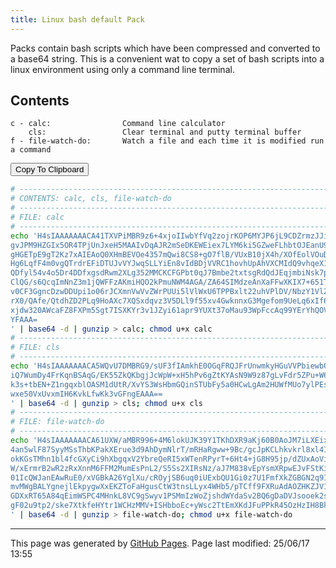 ```yaml
---
title: Linux bash default Pack
---
```


Packs contain bash scripts which have been compressed and converted to a
base64 string.  This is a convenient wat to copy a set of bash scripts
into a linux environment using only a command line terminal.

<script>
  let packText=`# --------------------------------------------------------------------------------------------------
# CONTENTS: calc, cls, file-watch-do
# --------------------------------------------------------------------------------------------------
# FILE: calc 
# --------------------------------------------------------------------------------------------------
echo 'H4sIAAAAAAACA41TXVPiMBR9z6+4xjoIIwbYfVq2zojrKOP6MYJP6jL9CDZrmzJJirjIf9+blhZxFH3INLk959x7T262t5
gvJPM9HZGIx5OR4TPjUnJxeH5MAAIvDqAJR2mSeDKEWEiex7LYM6ki5GZweFLhbtOJEanU9/CzxODxgJDLq2H/8mKAuGb00mzaPL
gHGETpE9gT2Kz7xAIEAoQ0XHmBEVOe4357mQwi8CS8+gO7flB/VUxB10jX4h/XOfEolVOuDMgs8bkCk8JZbw/OcZ3gGuK66iHv1/
Hg6LqfF4m0vgQTrdrEFiDTUJvVYJwqSLLYiEn8vIdBDjVVRC1hovhUpAhVXCMIdQ9vhqeX1yiZ/JWZ0nw/5FN0s9PqtAgt7LaOuv
QDfyl54v4o5Dr4DDfxgsdRwm2XLg352MMCKCFGPbt0qJ7Bmbe2txtsgRdQdJEqjmbiNsk7pMQkE5c682oGEJ5f7oKSTHsP3HV2eR
ClQG/s6QcqImNnZ3m1jQWFFzAKmiHQO2kPmuNWM4AGA/ZA64SIMdzeAnXaFFwXKIX7+651TqJDhbYzz3NhzlUEeyjOM2GgTcaCEO
v0CF3GgncDzwDDUpi1o06rJCXmnVwVvZWrPUUi5lVlWxU6TPPBxlt22uhVPlDV/NbzY1VlZRst41jtctvtFtQ3k10q+PjA4jfQao
rX0/QAfe/QtdhZD2PLq9HoAXc7XQSxdqvz3V5DLl9f55xv4GwknnxG3Mgefom9UeLq6xIf6PiKe4/rdjdKl+1zwBdlxypP4TRWcz
xjdw320AWcaFZ8FXPm5Sgt7ISXKYr3v1JZyi61apr9YUXt37oMau93WpFccAq99YErYhQOVsP/UYNce/afjsTYkDCVnJD/1Oy/0P
YFAAA=
' | base64 -d | gunzip > calc; chmod u+x calc
# --------------------------------------------------------------------------------------------------
# FILE: cls 
# --------------------------------------------------------------------------------------------------
echo 'H4sIAAAAAAACA5WQvU7DMBRG9/sUF3fIAmkhE0OGqFRQJFrUnwmkyHGuVVPbiewbQt8eI5CYkMp6pO/o6JtcTBvjp42MBz
iQ7WumDy4FrKqnBSAqG/EK55ZkQKbgjJcWpW+xH5hPv6gZtKYAsN9W9z87gLvFdr5ZPu+W61VC50pygGq/e1hv0sa9+SFEylt6Tx
k3s+tbEN+Z1ngqxblOASM1dUtR/XvYS3WsHbmGQinSTUbFy5a0HCwLgAm2HUWfMUo7ylPEsQtH1CZERjaOMHRDcscOeTSKcuiD8a
wxe50VxUvxmIH6KvkLfwKk3vGFngEAAA==
' | base64 -d | gunzip > cls; chmod u+x cls
# --------------------------------------------------------------------------------------------------
# FILE: file-watch-do 
# --------------------------------------------------------------------------------------------------
echo 'H4sIAAAAAAACA61UXW/aMBR996+4M6lokUJK39Y1TKhDXR9aKj60B0AoJM7iLXEix5RWK/99104IkHZapZIXO+ece33uvU
4an5wlF87SyyMSsThbKPakXErue3d9AhDymNlrT/mRHaRgww+9Bc/gcJpKCLhkvkrl8xl4IgDmIa14woAr4DkkacBDzgKQK4Fhfp
okKGsTMhn1bl4fcGXyCi9hXbgqxV2YbreQeRI5xWTenRPyrT+6Ht4+jG8H95jp/dZUxAoVikr9mquIC8NUYdo/5v1nCb3J+PtgqB
W/xErmrB2wR2zRxXnnM6FFM2MumEsPnL2/S5Ss2XIRsNz/aJ7M838vEpYsmXRpwEJvFStKiO6za/05d2btmbMhSj67dIx1Ny3NgB
01IcQWJanEAwRuE0/xVGBkA26YglXu/cROyjSB6uq0iUExbQU1Gi0z7U1FmfXkZGBGN2q9Ih56Q7x+4/7wDW5v6HXScaZWcyZmsj
mvMWgBALYgnejlEkpygwXxEKZToFaHgusCtW3tnsLLyx4WHb5/pTCff9FXRuAdAOZHKZJV1dSAT1yRkO/yXxSxb4YaM3QPwIEcZt
GDXxRT65A84qEimWSPC4MHnkL8VC9gSwyv1PSMmIzWoZjshdWYdaSv2BQ6gDaDVJsooek2sdYVxdSCi9qKIHzymLEMOuXb/52iKE
gF02u9tp2/ske7XtkfeHYtr1WCHzMMV+ISHbboEc+yWsc2TtEmXKdJFuPPkR45OzHzIH8BkfhVnSoGAAA=
' | base64 -d | gunzip > file-watch-do; chmod u+x file-watch-do
`;
</script>

## Contents
```
c - calc:                Command line calculator 
    cls:                 Clear terminal and putty terminal buffer 
f - file-watch-do:       Watch a file and each time it is modified run a command 
```

<button onCLick='copyToClipboard(packText)'>Copy To Clipboard</button>

```bash
# --------------------------------------------------------------------------------------------------
# CONTENTS: calc, cls, file-watch-do
# --------------------------------------------------------------------------------------------------
# FILE: calc 
# --------------------------------------------------------------------------------------------------
echo 'H4sIAAAAAAACA41TXVPiMBR9z6+4xjoIIwbYfVq2zojrKOP6MYJP6jL9CDZrmzJJirjIf9+blhZxFH3INLk959x7T262t5
gvJPM9HZGIx5OR4TPjUnJxeH5MAAIvDqAJR2mSeDKEWEiex7LYM6ki5GZweFLhbtOJEanU9/CzxODxgJDLq2H/8mKAuGb00mzaPL
gHGETpE9gT2Kz7xAIEAoQ0XHmBEVOe4357mQwi8CS8+gO7flB/VUxB10jX4h/XOfEolVOuDMgs8bkCk8JZbw/OcZ3gGuK66iHv1/
Hg6LqfF4m0vgQTrdrEFiDTUJvVYJwqSLLYiEn8vIdBDjVVRC1hovhUpAhVXCMIdQ9vhqeX1yiZ/JWZ0nw/5FN0s9PqtAgt7LaOuv
QDfyl54v4o5Dr4DDfxgsdRwm2XLg352MMCKCFGPbt0qJ7Bmbe2txtsgRdQdJEqjmbiNsk7pMQkE5c682oGEJ5f7oKSTHsP3HV2eR
ClQG/s6QcqImNnZ3m1jQWFFzAKmiHQO2kPmuNWM4AGA/ZA64SIMdzeAnXaFFwXKIX7+651TqJDhbYzz3NhzlUEeyjOM2GgTcaCEO
v0CF3GgncDzwDDUpi1o06rJCXmnVwVvZWrPUUi5lVlWxU6TPPBxlt22uhVPlDV/NbzY1VlZRst41jtctvtFtQ3k10q+PjA4jfQao
rX0/QAfe/QtdhZD2PLq9HoAXc7XQSxdqvz3V5DLl9f55xv4GwknnxG3Mgefom9UeLq6xIf6PiKe4/rdjdKl+1zwBdlxypP4TRWcz
xjdw320AWcaFZ8FXPm5Sgt7ISXKYr3v1JZyi61apr9YUXt37oMau93WpFccAq99YErYhQOVsP/UYNce/afjsTYkDCVnJD/1Oy/0P
YFAAA=
' | base64 -d | gunzip > calc; chmod u+x calc
# --------------------------------------------------------------------------------------------------
# FILE: cls 
# --------------------------------------------------------------------------------------------------
echo 'H4sIAAAAAAACA5WQvU7DMBRG9/sUF3fIAmkhE0OGqFRQJFrUnwmkyHGuVVPbiewbQt8eI5CYkMp6pO/o6JtcTBvjp42MBz
iQ7WumDy4FrKqnBSAqG/EK55ZkQKbgjJcWpW+xH5hPv6gZtKYAsN9W9z87gLvFdr5ZPu+W61VC50pygGq/e1hv0sa9+SFEylt6Tx
k3s+tbEN+Z1ngqxblOASM1dUtR/XvYS3WsHbmGQinSTUbFy5a0HCwLgAm2HUWfMUo7ylPEsQtH1CZERjaOMHRDcscOeTSKcuiD8a
wxe50VxUvxmIH6KvkLfwKk3vGFngEAAA==
' | base64 -d | gunzip > cls; chmod u+x cls
# --------------------------------------------------------------------------------------------------
# FILE: file-watch-do 
# --------------------------------------------------------------------------------------------------
echo 'H4sIAAAAAAACA61UXW/aMBR996+4M6lokUJK39Y1TKhDXR9aKj60B0AoJM7iLXEix5RWK/99104IkHZapZIXO+ece33uvU
4an5wlF87SyyMSsThbKPakXErue3d9AhDymNlrT/mRHaRgww+9Bc/gcJpKCLhkvkrl8xl4IgDmIa14woAr4DkkacBDzgKQK4Fhfp
okKGsTMhn1bl4fcGXyCi9hXbgqxV2YbreQeRI5xWTenRPyrT+6Ht4+jG8H95jp/dZUxAoVikr9mquIC8NUYdo/5v1nCb3J+PtgqB
W/xErmrB2wR2zRxXnnM6FFM2MumEsPnL2/S5Ss2XIRsNz/aJ7M838vEpYsmXRpwEJvFStKiO6za/05d2btmbMhSj67dIx1Ny3NgB
01IcQWJanEAwRuE0/xVGBkA26YglXu/cROyjSB6uq0iUExbQU1Gi0z7U1FmfXkZGBGN2q9Ih56Q7x+4/7wDW5v6HXScaZWcyZmsj
mvMWgBALYgnejlEkpygwXxEKZToFaHgusCtW3tnsLLyx4WHb5/pTCff9FXRuAdAOZHKZJV1dSAT1yRkO/yXxSxb4YaM3QPwIEcZt
GDXxRT65A84qEimWSPC4MHnkL8VC9gSwyv1PSMmIzWoZjshdWYdaSv2BQ6gDaDVJsooek2sdYVxdSCi9qKIHzymLEMOuXb/52iKE
gF02u9tp2/ske7XtkfeHYtr1WCHzMMV+ISHbboEc+yWsc2TtEmXKdJFuPPkR45OzHzIH8BkfhVnSoGAAA=
' | base64 -d | gunzip > file-watch-do; chmod u+x file-watch-do
```

<hr>
<p class="pagedate">This page was generated by <a href=".">GitHub Pages</a>.  Page last modified: 25/06/17 13:55</p>
